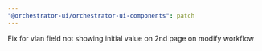 ```yaml
---
"@orchestrator-ui/orchestrator-ui-components": patch
---
```


Fix for vlan field not showing initial value on 2nd page on modify workflow
